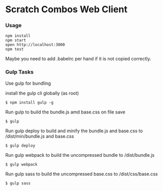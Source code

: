 Scratch Combos Web Client
=====================

### Usage

```
npm install
npm start
open http://localhost:3000
npm test
```

Maybe you need to add .babelrc per hand if it is not copied correctly.


### Gulp Tasks

Use gulp for bundling

install the gulp cli globally (as root)

```
$ npm install gulp -g
```

Run gulp to build the bundle.js amd base.css on file save

```
$ gulp
```

Run gulp deploy to build and minify the bundle.js and base.css to /dist/min/bundle.js and base.css

```
$ gulp deploy
```

Run gulp webpack to build the uncompressed bundle to /dist/bundle.js

```
$ gulp webpack
```

Run gulp sass to build the uncompressed base.css to /dist/css/base.css

```
$ gulp sass
```
